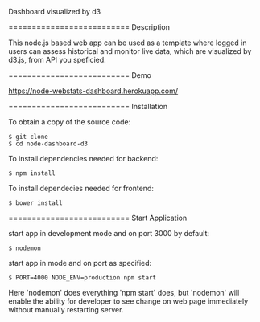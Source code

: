 Dashboard visualized by d3

==========================
Description

This node.js based web app can be used as a template where logged in users can assess historical and monitor live data, which are visualized by d3.js, from API you speficied.

==========================
Demo

  https://node-webstats-dashboard.herokuapp.com/
  
==========================
Installation

  To obtain a copy of the source code:

    $ git clone 
    $ cd node-dashboard-d3
  
  To install dependencies needed for backend:

    $ npm install

  To install dependecies needed for frontend:

    $ bower install

==========================
Start Application
     
  start app in development mode and on port 3000 by default:
    
    $ nodemon                                      

  start app in mode and on port as specified:

    $ PORT=4000 NODE_ENV=production npm start      

Here 'nodemon' does everything 'npm start' does, but 'nodemon' will enable the ability for developer to see change on web page immediately without manually restarting server.
